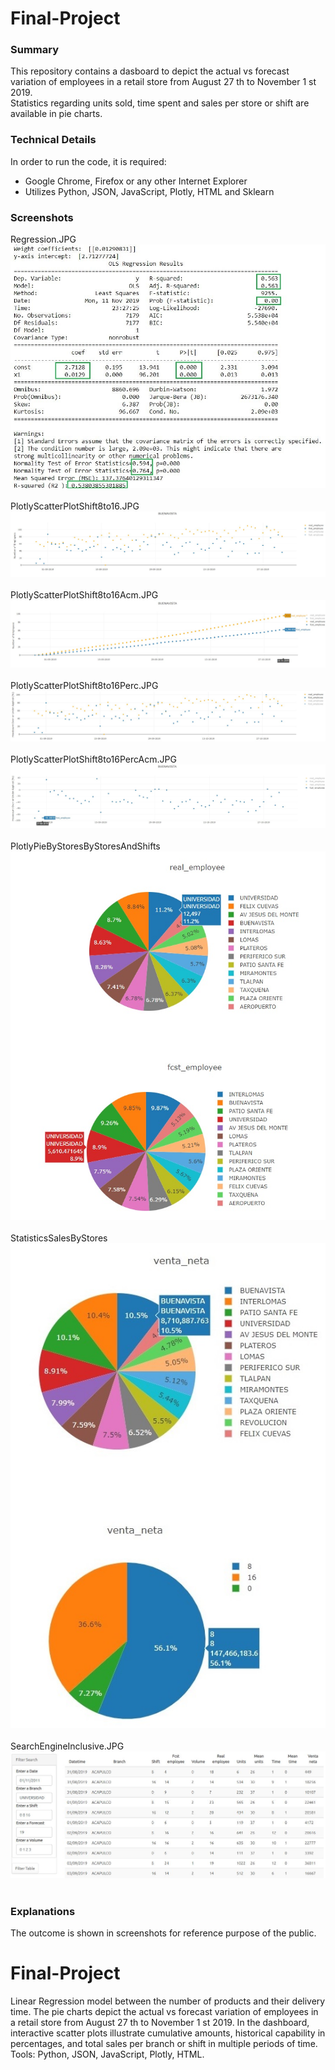 # Final-Project
### Summary
This repository contains a dasboard to depict the actual vs forecast variation of employees in a retail store from August
27 th to November 1 st 2019.<br>
Statistics regarding units sold, time spent and sales per store or shift are available in pie charts.<br>
### Technical Details
In order to run the code, it is required:<br>
* Google Chrome, Firefox or any other Internet Explorer<br>
* Utilizes Python, JSON, JavaScript, Plotly, HTML and Sklearn<br>
### Screenshots
Regression.JPG<br>
![Regression](Regression.JPG)<br><br>
PlotlyScatterPlotShift8to16.JPG<br>
![PlotlyScatterPlotShift8to16](PlotlyScatterPlotShift8to16.JPG)<br><br>
PlotlyScatterPlotShift8to16Acm.JPG<br>
![PlotlyScatterPlotShift8to16Acm](PlotlyScatterPlotShift8to16Acm.JPG)<br><br>
PlotlyScatterPlotShift8to16Perc.JPG<br>
![PlotlyScatterPlotShift8to16Perc](PlotlyScatterPlotShift8to16Perc.JPG)<br><br>
PlotlyScatterPlotShift8to16PercAcm.JPG<br>
![PlotlyScatterPlotShift8to16PercAcm](PlotlyScatterPlotShift8to16PercAcm.JPG)<br><br>
PlotlyPieByStoresByStoresAndShifts<br>
![PlotlyPieByStores](PlotlyPieByStores.JPG)<br><br>
StatisticsSalesByStores<br>
![StatisticsSales](StatisticsSales.jpg)<br><br>
SearchEngineInclusive.JPG<br>
![SearchEngineInclusive](SearchEngineInclusive.JPG)<br><br>
### Explanations<br>
The outcome is shown in screenshots for reference purpose of the public.<br>

# Final-Project
Linear Regression model between the number of products and their delivery time. 
The pie charts depict the actual vs forecast variation of employees in a retail store from August
27 th to November 1 st 2019. In the dashboard, interactive scatter plots illustrate cumulative
amounts, historical capability in percentages, and total sales per branch or shift in multiple periods
of time. Tools: Python, JSON, JavaScript, Plotly, HTML.
